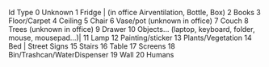 Id Type 
0 Unknown
1 Fridge | (in office Airventilation, Bottle, Box)
2 Books
3 Floor/Carpet
4 Ceiling
5 Chair
6 Vase/pot  (unknown in office)
7 Couch
8 Trees  (unknown in office)
9 Drawer
10 Objects... (laptop, keyboard, folder, mouse, mousepad...)|
11 Lamp
12 Painting/sticker
13 Plants/Vegetation 
14 Bed | Street Signs
15 Stairs
16 Table
17 Screens
18 Bin/Trashcan/WaterDispenser
19 Wall
20 Humans
